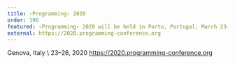 ```yaml
---
title: ‹Programming› 2020
order: 196
featured: ‹Programming› 2020 will be held in Porto, Portugal, March 23–26, 2020
external: https://2020.programming-conference.org
---
```


Genova, Italy \\
23–26, 2020
<https://2020.programming-conference.org>
